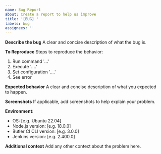 ```yaml
---
name: Bug Report
about: Create a report to help us improve
title: '[BUG] '
labels: bug
assignees: ''
---
```


**Describe the bug**
A clear and concise description of what the bug is.

**To Reproduce**
Steps to reproduce the behavior:
1. Run command '...'
2. Execute '....'
3. Set configuration '....'
4. See error

**Expected behavior**
A clear and concise description of what you expected to happen.

**Screenshots**
If applicable, add screenshots to help explain your problem.

**Environment:**
 - OS: [e.g. Ubuntu 22.04]
 - Node.js version: [e.g. 18.0.0]
 - Butler CI CLI version: [e.g. 3.0.0]
 - Jenkins version: [e.g. 2.400.0]

**Additional context**
Add any other context about the problem here.
